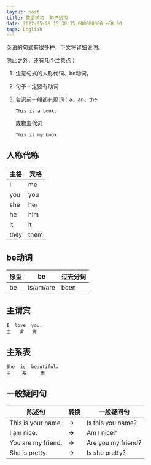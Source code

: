```yaml
---
layout: post
title: 英语学习--句子结构
date: 2022-05-28 15:30:35.000000000 +08:00
tags: English
---
```


英语的句式有很多种，下文将详细说明。

除此之外，还有几个注意点：

1. 注意句式的人称代词、be动词。

2. 句子一定要有动词

3. 名词前一般都有冠词：a、an、the
    ```
    This is a book.
    ```
    或物主代词
    ```
    This is my book.
    ```

## 人称代称

主格 | 宾格
---- | ----
I | me
you | you
she | her
he | him
it | it
they | them

## be动词

原型 | be | 过去分词
---- | ---- | ----
be | is/am/are | been


## 主谓宾

```
I  love  you.
主   谓   宾
```
## 主系表

```
She  is  beautiful.
主    系     表
```

## 一般疑问句

陈述句 | 转换 | 一般疑问句
---- | ---- | ----
This is your name. | -> | Is this you name?
I am nice. | -> | Am I nice?
You are my friend. | -> | Are you my friend?
She is pretty. | -> | Is she pretty?